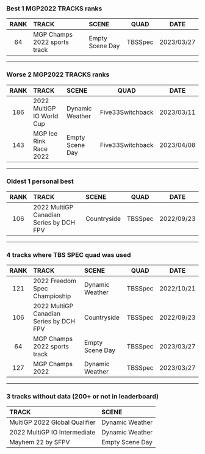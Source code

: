### Best 1 MGP2022 TRACKS ranks
|RANK|TRACK|SCENE|QUAD|DATE|
|:---:|:---|:---|:---:|:---:|
|64|MGP Champs 2022 sports track|Empty Scene Day|TBSSpec|2023/03/27|
---
### Worse 2 MGP2022 TRACKS ranks
|RANK|TRACK|SCENE|QUAD|DATE|
|:---:|:---|:---|:---:|:---:|
|186|2022 MultiGP IO World Cup|Dynamic Weather|Five33Switchback|2023/03/11|
|143|MGP Ice Rink Race 2022|Empty Scene Day|Five33Switchback|2023/04/08|
---
### Oldest 1 personal best
|RANK|TRACK|SCENE|QUAD|DATE|
|:---:|:---|:---|:---:|:---:|
|106|2022 MultiGP Canadian Series by DCH FPV|Countryside|TBSSpec|2022/09/23|
---
### 4 tracks where TBS SPEC quad was used
|RANK|TRACK|SCENE|QUAD|DATE|
|:---:|:---|:---|:---:|:---:|
|121|2022 Freedom Spec Champioship|Dynamic Weather|TBSSpec|2022/10/21|
|106|2022 MultiGP Canadian Series by DCH FPV|Countryside|TBSSpec|2022/09/23|
|64|MGP Champs 2022 sports track|Empty Scene Day|TBSSpec|2023/03/27|
|127|MGP Champs 2022|Dynamic Weather|TBSSpec|2023/03/27|
---
### 3 tracks without data (200+ or not in leaderboard)
|TRACK|SCENE|
|:---|:---|
|MultiGP 2022 Global Qualifier|Dynamic Weather|
|2022 MultiGP IO Intermediate|Dynamic Weather|
|Mayhem 22 by SFPV|Empty Scene Day|
